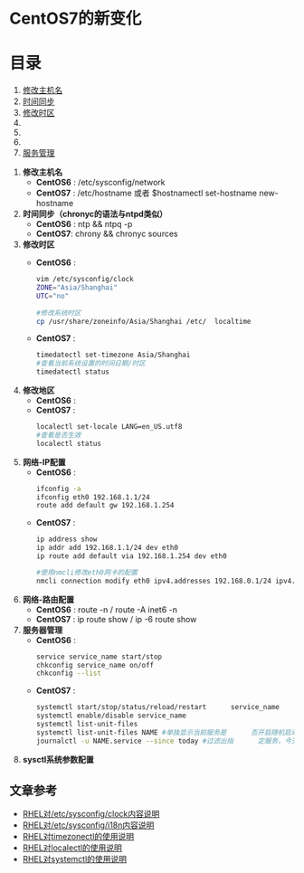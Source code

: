 # CentOS7的新变化
目录
===
<!-- TOC -->
1. [修改主机名](#修改主机名)
2. [时间同步](#时间同步)
3. [修改时区](#修改时区)
4.
5.
6.
7. [服务管理](#服务管理)
<!-- /TOC -->
1. **修改主机名**
    - **CentOS6** : /etc/sysconfig/network
    - **CentOS7** : /etc/hostname 或者 $hostnamectl set-hostname new-hostname
2. **时间同步（chronyc的语法与ntpd类似）**
    - **CentOS6** : ntp && ntpq -p
    - **CentOS7**: chrony && chronyc sources
3. **修改时区**
    - **CentOS6** :
      ``` bash
      vim /etc/sysconfig/clock
      ZONE="Asia/Shanghai"
      UTC="no"
  
      #修改系统时区
      cp /usr/share/zoneinfo/Asia/Shanghai /etc/  localtime
      ```
  
    - **CentOS7** :
      ```bash
      timedatectl set-timezone Asia/Shanghai
      #查看当前系统设置的时间日期/时区
      timedatectl status
      ```
4. **修改地区**
    - **CentOS6** :
    - **CentOS7** :
        ``` bash
        localectl set-locale LANG=en_US.utf8
        #查看是否生效
        localectl status
        ```
5. **网络-IP配置**
    - **CentOS6** : 
        ```bash
        ifconfig -a
        ifconfig eth0 192.168.1.1/24
        route add default gw 192.168.1.254
        ```
   - **CentOS7** :
        ``` bash
        ip address show
        ip addr add 192.168.1.1/24 dev eth0
        ip route add default via 192.168.1.254 dev eth0

        #使用nmcli修改eth0网卡的配置
        nmcli connection modify eth0 ipv4.addresses 192.168.0.1/24 ipv4.dns 8.8.8.8,8.8.4.4 ipv4.method manual ipv6.method ignore
        ```
6. **网络-路由配置**
   - **CentOS6** : route -n / route -A inet6 -n
   - **CentOS7** : ip route show / ip -6 route show
7. **服务器管理**
    - **CentOS6** :
        ``` bash
        service service_name start/stop
        chkconfig service_name on/off
        chkconfig --list
        ```
    - **CentOS7** :
        ```bash
        systemctl start/stop/status/reload/restart      service_name
        systemctl enable/disable service_name
        systemctl list-unit-files
        systemctl list-unit-files NAME #单独显示当前服务是      否开启随机启动
        journalctl -u NAME.service --since today #过滤出指      定服务，今天的日志信息，
         ```
8. **sysctl系统参数配置**

## 文章参考
- [RHEL对/etc/sysconfig/clock内容说明](https://access.redhat.com/documentation/en-us/red_hat_enterprise_linux/5/html/deployment_guide/ch-sysconfig#s2-sysconfig-clock)
- [RHEL对/etc/sysconfig/i18n内容说明](https://access.redhat.com/documentation/en-us/red_hat_enterprise_linux/5/html/deployment_guide/ch-sysconfig#s2-sysconfig-i18n)
- [RHEL对timezonectl的使用说明](https://access.redhat.com/documentation/en-us/red_hat_enterprise_linux/7/html/system_administrators_guide/chap-configuring_the_date_and_time)
- [RHEL对localectl的使用说明](https://access.redhat.com/documentation/en-us/red_hat_enterprise_linux/7/html/system_administrators_guide/ch-keyboard_configuration)
- [RHEL对systemctl的使用说明](https://access.redhat.com/documentation/en-us/red_hat_enterprise_linux/7/html/system_administrators_guide/chap-managing_services_with_systemd)
